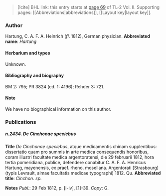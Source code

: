 > [!cite] BHL link: this entry starts at [page 69](https://www.biodiversitylibrary.org/page/33068311) of TL-2 Vol. II.
> Supporting pages: [[Abbreviations|abbreviations]], [[Layout key|layout key]].

### Author

Hartung, C. A. F. A. Heinrich (*fl*. 1812), German physician. 
**Abbreviated name**: *Hartung*

#### Herbarium and types

Unknown.

#### Bibliography and biography

BM 2: 795; PR 3824 (ed. 1: 4196); Rehder 3: 721.

#### Note

We have no biographical information on this author.

### Publications

##### n.2434. De Cinchonae speciebus

**Title**
*De Cinchonae speciebus*, atque medicamentis chinam supplentibus: dissertatio quam pro summis in arte medica consequendis honoribus, coram illustri facultate medica argentoratensi, die 29 februarii 1812, hora tertia pomeridiana, publice, defendere conabitur C. A. F. A. Henricus Hartung, mayenensis, ex praef. rheno. mosellana. Argentorati \[Strasbourg\] (typis Levrault, almae facultatis medicae typographi) 1812. Qu.
**Abbreviated title**: *Cinchon. sp.*

**Notes**
*Publ*.: 29 Feb 1812, p. \[i-iv\], \[1\]-39. *Copy*: G.

